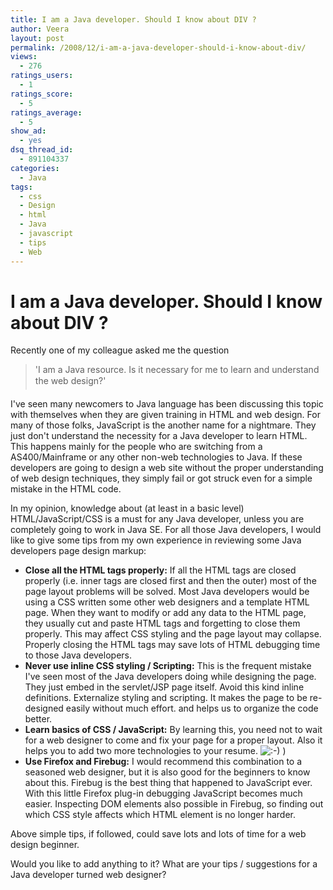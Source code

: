 ```yaml
---
title: I am a Java developer. Should I know about DIV ?
author: Veera
layout: post
permalink: /2008/12/i-am-a-java-developer-should-i-know-about-div/
views:
  - 276
ratings_users:
  - 1
ratings_score:
  - 5
ratings_average:
  - 5
show_ad:
  - yes
dsq_thread_id:
  - 891104337
categories:
  - Java
tags:
  - css
  - Design
  - html
  - Java
  - javascript
  - tips
  - Web
---
```

# I am a Java developer. Should I know about DIV ?

Recently one of my colleague asked me the question

> 'I am a Java resource. Is it necessary for me to learn and understand the web design?'

I've seen many newcomers to Java language has been discussing this topic with themselves when they are given training in HTML and web design. For many of those folks, JavaScript is the another name for a nightmare. They just don't understand the necessity for a Java developer to learn HTML. This happens mainly for the people who are switching from a AS400/Mainframe or any other non-web technologies to Java. If these developers are going to design a web site without the proper understanding of web design techniques, they simply fail or got struck even for a simple mistake in the HTML code.

In my opinion, knowledge about (at least in a basic level) HTML/JavaScript/CSS is a must for any Java developer, unless you are completely going to work in Java SE. For all those Java developers, I would like to give some tips from my own experience in reviewing some Java developers page design markup:

*   **Close all the HTML tags properly:**
    If all the HTML tags are closed properly (i.e. inner tags are closed first and then the outer) most of the page layout problems will be solved. Most Java developers would be using a CSS written some other web designers and a template HTML page. When they want to modify or add any data to the HTML page, they usually cut and paste HTML tags and forgetting to close them properly. This may affect CSS styling and the page layout may collapse. Properly closing the HTML tags may save lots of HTML debugging time to those Java developers.
*   **Never use inline CSS styling / Scripting:**
    This is the frequent mistake I've seen most of the Java developers doing while designing the page. They just embed  in the servlet/JSP page itself. Avoid this kind inline definitions. Externalize styling and scripting. It makes the page to be re-designed easily without much effort. and helps us to organize the code better.
*   **Learn basics of CSS / JavaScript:**
    By learning this, you need not to wait for a web designer to come and fix your page for a proper layout. Also it helps you to add two more technologies to your resume. ![:-)][1] ) 
*   **Use Firefox and Firebug:**
    I would recommend this combination to a seasoned web designer, but it is also good for the beginners to know about this. Firebug is the best thing that happened to JavaScript ever. With this little Firefox plug-in debugging JavaScript becomes much easier. Inspecting DOM elements also possible in Firebug, so finding out which CSS style affects which HTML element is no longer harder.

Above simple tips, if followed, could save lots and lots of time for a web design beginner.

Would you like to add anything to it? What are your tips / suggestions for a Java developer turned web designer?

 [1]: http://veerasundar.com/blog/wp-includes/images/smilies/icon_smile.gif